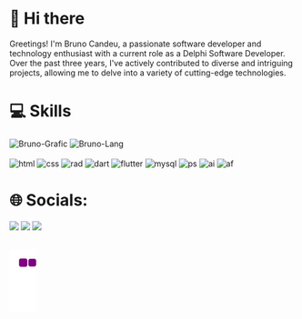 # 👋 Hi there

Greetings! I'm Bruno Candeu, a passionate software developer and technology enthusiast with a current role as a Delphi Software Developer. Over the past three years, I've actively contributed to diverse and intriguing projects, allowing me to delve into a variety of cutting-edge technologies.

##

# 💻 Skills
<div>
    <img align="center" alt="Bruno-Grafic" src="https://github-readme-stats.vercel.app/api?username=Bruno-Candeu&show_icons=true&theme=darcula">
    <img align="center" style="margin: 15" alt="Bruno-Lang" src="https://github-readme-stats.vercel.app/api/top-langs/?username=Bruno-Candeu&hide_progress=true&theme=darcula">
</div>

<div style="display: inline_block"><br>
    <img align="center" alt="html"  src="https://img.shields.io/badge/HTML5-E34F26?style=for-the-badge&logo=html5&logoColor=white">
    <img align="center" alt="css"  src="https://img.shields.io/badge/CSS3-1572B6?style=for-the-badge&logo=css3&logoColor=white">
    <img align="center" alt="rad"  src="https://img.shields.io/badge/Delphi_RAD_Studio-B22222?style=for-the-badge&logo=delphi&logoColor=white">
    <img align="center" alt="dart"  src="https://img.shields.io/badge/Dart-0175C2?style=for-the-badge&logo=dart&logoColor=white">
    <img align="center" alt="flutter"  src="https://img.shields.io/badge/Flutter-02569B?style=for-the-badge&logo=flutter&logoColor=white">
    <img align="center" alt="mysql"  src="https://img.shields.io/badge/MySQL-005C84?style=for-the-badge&logo=mysql&logoColor=white">
    <img align="center" alt="ps"  src="https://img.shields.io/badge/Adobe%20Photoshop-31A8FF?style=for-the-badge&logo=Adobe%20Photoshop&logoColor=black">
    <img align="center" alt="ai"  src="https://img.shields.io/badge/Adobe%20Illustrator-FF9A00?style=for-the-badge&logo=adobe%20illustrator&logoColor=white">
    <img align="center" alt="af"  src="https://img.shields.io/badge/Adobe%20after%20affects-CF96FD?style=for-the-badge&logo=Adobe%20after%20effects&logoColor=393665">
</div>
  
  ##

 # 🌐 Socials:
<div> 
    <a href="https://instagram.com/bruno_candeu" target="_blank"><img src="https://img.shields.io/badge/-Instagram-%23E4405F?style=for-the-badge&logo=instagram&logoColor=white" target="_blank"></a>    
    <a href = "mailto:n_udak_21@pm.me" target="_blank"><img src="https://img.shields.io/badge/protonmail-%23333?style=for-the-badge&logo=protonmail&logoColor=white" target="_blank"></a>
    <a href="https://www.linkedin.com/in/BrunoCandeu-Developer" target="_blank"><img src="https://img.shields.io/badge/-LinkedIn-%230077B5?style=for-the-badge&logo=linkedin&logoColor=white" target="_blank"></a>      
</div>

##

![snake gif](https://github.com/bruno-candeu/bruno-candeu/blob/output/github-contribution-grid-snake.gif)
